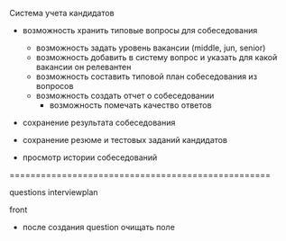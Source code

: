 Система учета кандидатов
 - возможность хранить типовые вопросы для собеседования
   - возможность задать уровень вакансии (middle, jun, senior)
   - возможность добавить в систему вопрос и указать для какой вакансии он релевантен
   - возможность составить типовой план собеседования из вопросов
   - возможность создать отчет о собеседовании
     - возможность помечать качество ответов
   

 - сохранение результата собеседования
 - сохранение резюме и тестовых заданий кандидатов
 - просмотр истории собеседований

==================================================

questions
interviewplan

front
  - после создания question очищать поле 
